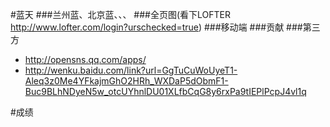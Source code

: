 #蓝天
###兰州蓝、北京蓝、、、
###全页图(看下LOFTER http://www.lofter.com/login?urschecked=true)
###移动端
###贡献
###第三方 
* http://opensns.qq.com/apps/   
* http://wenku.baidu.com/link?url=GgTuCuWoUyeT1-Aleq3z0Me4YFkajmGhO2HRh_WXDaP5dObmF1-Buc9BLhNDyeN5w_otcUYhnlDU01XLfbCqG8y6rxPa9tIEPlPcpJ4vl1q

#成绩
